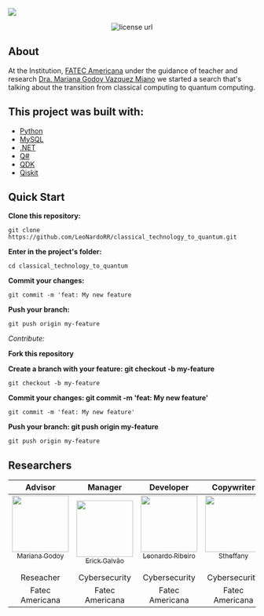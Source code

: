 <img src="https://github.com/LeoNardoRR/classical-technology-to-quantum/blob/main/img/computer.jpg?raw=true">

<p align="center">
  <a>
    <img alt="license url" src="https://img.shields.io/badge/License-GPL--3.0-green?style=for-the-badge&labelColor=1C1E26&color=FDDE4A">
  </a>
</p>

## About

<a>At the Institution, [FATEC Americana](https://www.fatec.edu.br/) under the guidance of teacher and research [Dra. Mariana Godoy Vazquez Miano](http://lattes.cnpq.br/1666058085031027) we started a search that's talking about the transition from classical computing to quantum computing.</a>

<!--
## Tests
-->

## This project was built with: 

- [Python](https://www.Python.com)
- [MySQL](https://www.mysql.com/)
- [.NET](https://dotnet.microsoft.com)
- [Q#](https://docs.microsoft.com/en-us/azure/quantum/overview-what-is-qsharp-and-qdk)
- [QDK](https://docs.microsoft.com/en-us/azure/quantum/overview-what-is-qsharp-and-qdk)
- [Qiskit ](https://qiskit.org/)

## Quick Start
**Clone this repository:**
 ```
 git clone https://github.com/LeoNardoRR/classical_technology_to_quantum.git
 ```
**Enter in the project's folder:**
 ```
 cd classical_technology_to_quantum
 ```
  
<!--
## 🧾	License
-->

 **Commit your changes:**
 
 ```
 git commit -m 'feat: My new feature
 ```
 
 **Push your branch:** 
 ```
 git push origin my-feature
 ```
 
*Contribute:*

**Fork this repository**

**Create a branch with your feature: git checkout -b my-feature**
```
git checkout -b my-feature
```

**Commit your changes: git commit -m 'feat: My new feature'**
```
git commit -m 'feat: My new feature'
```

**Push your branch: git push origin my-feature**
```
git push origin my-feature
```

## Researchers

|           Advisor            |         Manager         |        Developer       |       Copywriter       |
| :---------------------------: | :-----------------------: | :------------------------: | :-----------------------: |
| [<img src="http://servicosweb.cnpq.br/wspessoa/servletrecuperafoto?tipo=1&id=K4757651T6" width="115"><br><sub>Mariana Godoy</sub>](http://lattes.cnpq.br/1666058085031027) <br><br> [](https://github.com/erickgalvao04) | [<img src="https://avatars.githubusercontent.com/u/113725094?v=4" width="115"><br><sub>Erick Galvão</sub>](https://github.com/erickgalvao04) <br> |  [<img src="https://avatars.githubusercontent.com/u/103374280?s=400&u=c3cdc076153d0ab15fa3aa2612f7f8c71c215c02&v=4" width="115"><br><sub>Leonardo Ribeiro</sub>](https://github.com/LeoNardoRR) <br><br>|  [<img src="https://avatars.githubusercontent.com/u/90808245?v=4" width="115"><br><sub>Stheffany</sub>](https://github.com/stheffani) <br><br> |
|         Reseacher         |         Cybersecurity      |    Cybersecurity    |    Cybersecurity     |
|           Fatec Americana             |          Fatec Americana           |           Fatec Americana          |          Fatec Americana           |


